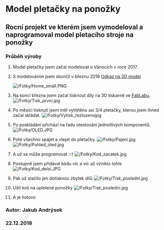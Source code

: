 

# Model pletačky na ponožky

## Rocní projekt ve kterém jsem vymodeloval a naprogramoval model pletacího stroje na ponožky

### Průběh výroby

1. Model pletačky jsem začal modelovat o Vánocích v roce 2017. 

2. S modelováním jsem skončil v březnu 2018 [Odkaz na 3D model](https://workbench.grabcad.com/workbench/projects/gchwamHRxXF6Vy5aJGLRdID5SH9QymRXI5JiBAAqs7ZT38#/space/gchvaLnyfD6r6Hxe0bt5N4Y4Xl-FaUrxGMuVTlzO3QPjRB/link/1630928)

	 ![/Fotky/Home_small.PNG](/Fotky/Home_small.PNG)

 

3. Na konci března jsem začal tisknout díly na 3D tiskarně ve [FabLabu](https://www.fablabbrno.cz/).
	![/Fotky/Tisk_prvni.jpg](/Fotky/Tisk_prvni.jpg)
4. Po měsíci tisknutí jsem měl vytištěno asi 3/4 pletačky, kterou jsem ihned začal skládat.
	![/Fotky/Vytisk_rozlozenojpg](/Fotky/Vytisk_rozlozeno.jpg)
5. Po poskládání přichází na řadu otestování jednotlivých komponentů.
	![/Fotky/OLED.JPG](/Fotky/OLED.JPG)
6. Poté všechno spájet a vlepit do pletačky.
	![/Fotky/Pajeni.jpg](/Fotky/Pajeni.jpg)
	![/Fotky/Pohled_oled.jpg](/Fotky/Pohled_oled.jpg)
7. A už se může programovat :-)
	![/Fotky/Kod_zacatek.jpg](/Fotky/Kod_zacatek.jpg)
8. Postupně jsem přidával kódu víc a víc až vzniklo tohle
	![/Fotky/Kod_delsi.JPG](/Fotky/Kod_delsi.JPG)
9. Pak už stačilo jen dotisknou zbytek dílů 
	 ![/Fotky/Tisk_posledni.jpg](/Fotky/Tisk_posledni.jpg)
10. Ušít koš na upletené ponožky
	![/Fotky/Tisk_posledni.jpg](/Fotky/Tisk_posledni.jpg)

11. A je hotovo
	

### Autor: Jakub Andrýsek
### 22.12.2018
	 
